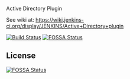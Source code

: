 Active Directory Plugin

See wiki at: https://wiki.jenkins-ci.org/display/JENKINS/Active+Directory+plugin 

[![Build Status](https://jenkins.ci.cloudbees.com/job/plugins/job/active-directory-plugin/badge/icon)](https://jenkins.ci.cloudbees.com/job/plugins/job/active-directory-plugin/)
[![FOSSA Status](https://app.fossa.io/api/projects/git%2Bgithub.com%2Fthemysteq%2Factive-directory-plugin.svg?type=shield)](https://app.fossa.io/projects/git%2Bgithub.com%2Fthemysteq%2Factive-directory-plugin?ref=badge_shield)



## License
[![FOSSA Status](https://app.fossa.io/api/projects/git%2Bgithub.com%2Fthemysteq%2Factive-directory-plugin.svg?type=large)](https://app.fossa.io/projects/git%2Bgithub.com%2Fthemysteq%2Factive-directory-plugin?ref=badge_large)